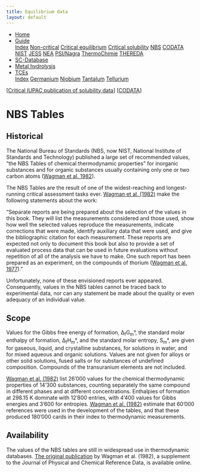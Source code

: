 ```yaml
---
title: Equilibrium data
layout: default
---
```

<ul>
  <li><a href="/">Home</a></li>
  <li class="dropdown">
    <a href="javascript:void(0)" class="dropbtn" class="active">Guide</a>
    <div class="dropdown-content">
      <a href="index.html">Index</a>
      <a href="noncritical.html">Non-critical</a>
      <a href="critical-equilibrium.html">Critical equilibrium</a>
      <a href="critical-solubility.html">Critical solubility</a>
      <a class="active" href="NBS.html">NBS</a>
      <a href="CODATA.html">CODATA</a>
      <a href="NIST.html">NIST</a>
      <a href="JESS.html">JESS</a>
      <a href="NEA.html">NEA</a>
      <a href="PSI.html">PSI/Nagra</a>
      <a href="thermochimie.html">ThermoChimie</a>
      <a href="THEREDA.html">THEREDA</a>
    </div>
  </li>
  <li><a href="/sc-database.html">SC-Database</a></li>
  <li><a href="/cost-nectar.html">Metal hydrolysis</a></li>
  <li class="dropdown">
    <a href="javascript:void(0)" class="dropbtn">TCEs</a>
    <div class="dropdown-content">
      <a href="/TCE/index.html">Index</a>
      <a href="/TCE/germanium.html">Germanium</a>
      <a href="/TCE/niobium.html">Niobium</a>
      <a href="/TCE/tantalum.html">Tantalum</a>
      <a href="/TCE/tellurium.html">Tellurium</a>
    </div>
  </li>
</ul>

[[Critical IUPAC publication of solubility data](critical-solubility.html)] [[CODATA](CODATA.html)]

# NBS Tables

## Historical

The National Bureau of Standards (NBS, now NIST, National Institute of Standards and Technology) published a large set of recommended values, “the NBS Tables of chemical thermodynamic properties” for inorganic substances and for organic substances usually containing only one or two carbon atoms (<a  href="https://srd.nist.gov/JPCRD/jpcrdS2Vol11.pdf" target="_blank" rel="noopener">Wagman et al. 1982</a>).

The NBS Tables are the result of one of the widest-reaching and longest-running critical assessment tasks ever. <a  href="https://srd.nist.gov/JPCRD/jpcrdS2Vol11.pdf" target="_blank" rel="noopener">Wagman et al. (1982)</a> make the following statements about the work:

“Separate reports are being prepared about the selection of the values in this book. They will list the measurements considered and those used, show how well the selected values reproduce the measurements, indicate corrections that were made, identify auxiliary data that were used, and give the bibliographic citation for each measurement. These reports are expected not only to document this book but also to provide a set of evaluated process data that can be used in future evaluations without repetition of all of the analysis we have to make. One such report has been prepared as an experiment, on the compounds of thorium (<a  href="https://nvlpubs.nist.gov/nistpubs/Legacy/IR/nbsir77-1300.pdf" target="_blank" rel="noopener">Wagman et al. 1977</a>).”

Unfortunately, none of these envisioned reports ever appeared. Consequently, values in the NBS tables cannot be traced back to experimental data, nor can any statement be made about the quality or even adequacy of an individual value.

## Scope

Values for the Gibbs free energy of formation, &Delta;<sub>f</sub>G<sub>m</sub>&deg;, the standard molar enthalpy of formation, &Delta;<sub>f</sub>H<sub>m</sub>&deg;, and the standard molar entropy, S<sub>m</sub>&deg;, are given for gaseous, liquid, and crystalline substances, for solutions in water, and for mixed aqueous and organic solutions. Values are not given for alloys or other solid solutions, fused salts or for substances of undefined composition. Compounds of the transuranium elements are not included.

<a  href="https://srd.nist.gov/JPCRD/jpcrdS2Vol11.pdf" target="_blank" rel="noopener">Wagman et al. (1982)</a> list 26’000 values for the chemical thermodynamic properties of 14’300 substances, counting separately the same compound in different phases and at different concentrations. Enthalpies of formation at 298.15 K dominate with 12’800 entries, with 4’400 values for Gibbs energies and 3’600 for entropies. <a  href="https://srd.nist.gov/JPCRD/jpcrdS2Vol11.pdf" target="_blank" rel="noopener">Wagman et al. (1982)</a> estimate that 60’000 references were used in the development of the tables, and that these produced 180’000 cards in their index to thermodynamic measurements.

## Availability

The values of the NBS tables are still in widespread use in thermodynamic databases. <a  href="https://srd.nist.gov/JPCRD/jpcrdS2Vol11.pdf" target="_blank" rel="noopener">The original publication</a> by Wagman et al. (1982), a supplement to the Journal of Physical and Chemical Reference Data, is available online.
